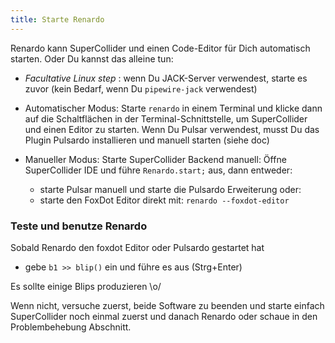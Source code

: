 ```yaml
---
title: Starte Renardo
---
```



Renardo kann SuperCollider und einen Code-Editor für Dich automatisch starten. Oder Du kannst das alleine tun:

- _Facultative Linux step_ : wenn Du JACK-Server verwendest, starte es zuvor (kein Bedarf, wenn Du `pipewire-jack` verwendest)

- Automatischer Modus: Starte `renardo` in einem Terminal und klicke dann auf die Schaltflächen in der Terminal-Schnittstelle, um SuperCollider und einen Editor zu starten. Wenn Du Pulsar verwendest, musst Du das Plugin Pulsardo installieren und manuell starten (siehe doc)

- Manueller Modus: Starte SuperCollider Backend manuell: Öffne SuperCollider IDE und führe `Renardo.start;` aus, 
  dann entweder:
    - starte Pulsar manuell und starte die Pulsardo Erweiterung
  oder:
    - starte den FoxDot Editor direkt mit: `renardo --foxdot-editor`

### Teste und benutze Renardo

Sobald Renardo den foxdot Editor oder Pulsardo gestartet hat

- gebe `b1 >> blip()` ein und führe es aus (Strg+Enter)

Es sollte einige Blips produzieren \o/

Wenn nicht, versuche zuerst, beide Software zu beenden und starte einfach SuperCollider noch einmal zuerst und danach Renardo oder schaue in den Problembehebung Abschnitt.